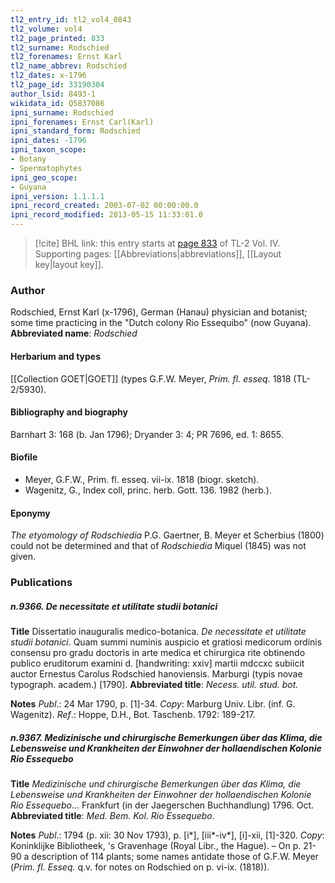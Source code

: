 ```yaml
---
tl2_entry_id: tl2_vol4_0843
tl2_volume: vol4
tl2_page_printed: 833
tl2_surname: Rodschied
tl2_forenames: Ernst Karl
tl2_name_abbrev: Rodschied
tl2_dates: x-1796
tl2_page_id: 33190304
author_lsid: 8493-1
wikidata_id: Q5837086
ipni_surname: Rodschied
ipni_forenames: Ernst Carl(Karl)
ipni_standard_form: Rodschied
ipni_dates: -1796
ipni_taxon_scope: 
- Botany
- Spermatophytes
ipni_geo_scope: 
- Guyana
ipni_version: 1.1.1.1
ipni_record_created: 2003-07-02 00:00:00.0
ipni_record_modified: 2013-05-15 11:33:01.0
---
```



> [!cite] BHL link: this entry starts at [page 833](https://www.biodiversitylibrary.org/page/33190304) of TL-2 Vol. IV.
> Supporting pages: [[Abbreviations|abbreviations]], [[Layout key|layout key]].

### Author

Rodschied, Ernst Karl (x-1796), German (Hanau) physician and botanist; some time practicing in the "Dutch colony Rio Essequibo" (now Guyana). 
**Abbreviated name**: *Rodschied*

#### Herbarium and types

[[Collection GOET|GOET]] (types G.F.W. Meyer, *Prim. fl. esseq.* 1818 (TL-2/5930).

#### Bibliography and biography

Barnhart 3: 168 (b. Jan 1796); Dryander 3: 4; PR 7696, ed. 1: 8655.

#### Biofile

- Meyer, G.F.W., Prim. fl. esseq. vii-ix. 1818 (biogr. sketch).
- Wagenitz, G., Index coll, princ. herb. Gott. 136. 1982 (herb.).

#### Eponymy

*The etyomology of Rodschiedia* P.G. Gaertner, B. Meyer et Scherbius (1800) could not be determined and that of *Rodschiedia* Miquel (1845) was not given.

### Publications

##### n.9366. De necessitate et utilitate studii botanici

**Title**
Dissertatio inauguralis medico-botanica. *De necessitate et utilitate studii botanici*. Quam summi numinis auspicio et gratiosi medicorum ordinis consensu pro gradu doctoris in arte medica et chirurgica rite obtinendo publico eruditorum examini d. \[handwriting: xxiv\] martii mdccxc subiicit auctor Ernestus Carolus Rodschied hanoviensis. Marburgi (typis novae typograph. academ.) \[1790\].
**Abbreviated title**: *Necess. util. stud. bot.*

**Notes**
*Publ*.: 24 Mar 1790, p. \[1\]-34. *Copy*: Marburg Univ. Libr. (inf. G. Wagenitz).
*Ref*.: Hoppe, D.H., Bot. Taschenb. 1792: 189-217.

##### n.9367. Medizinische und chirurgische Bemerkungen über das Klima, die Lebensweise und Krankheiten der Einwohner der hollaendischen Kolonie Rio Essequebo

**Title**
*Medizinische und chirurgische Bemerkungen über das Klima, die Lebensweise und Krankheiten der Einwohner der hollaendischen Kolonie Rio Essequebo*... Frankfurt (in der Jaegerschen Buchhandlung) 1796. Oct.
**Abbreviated title**: *Med. Bem. Kol. Rio Essequebo*.

**Notes**
*Publ*.: 1794 (p. xii: 30 Nov 1793), p. \[i\*\], \[iii\*-iv\*\], \[i\]-xii, \[1\]-320. *Copy*: Koninklijke Bibliotheek, 's Gravenhage (Royal Libr., the Hague). – On p. 21-90 a description of 114 plants; some names antidate those of G.F.W. Meyer (*Prim. fl. Esseq.* q.v. for notes on Rodschied on p. vi-ix. (1818)).

